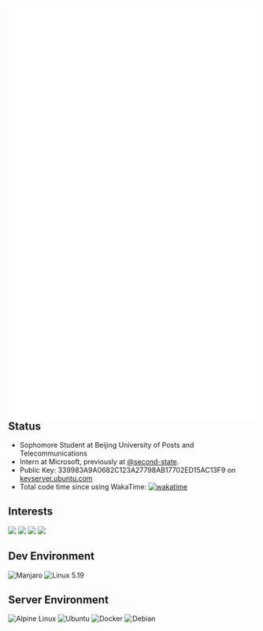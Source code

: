 <img align='left' src='github-metrics.svg'>

## Status

- Sophomore Student at Beijing University of Posts and Telecommunications
- Intern at Microsoft, previously at [@second-state](https://github.com/second-state).
- Public Key: 339983A9A0682C123A27798AB17702ED15AC13F9 on [keyserver.ubuntu.com](https://keyserver.ubuntu.com/pks/lookup?search=0x339983a9a0682c123a27798ab17702ed15ac13f9&fingerprint=on&op=index)
- Total code time since using WakaTime: [![wakatime](https://wakatime.com/badge/user/03bdf8cf-415d-486f-8326-1cb2a1c43d7d.svg)](https://wakatime.com/@03bdf8cf-415d-486f-8326-1cb2a1c43d7d)

## Interests

<img src="https://webassembly.org/favicon.ico" height="32px"> <img src="https://www.kernel.org/theme/images/logos/favicon.png" height="32px"> <img src="https://www.rust-lang.org/static/images/ferris.gif" height="32px"> <img src="https://ebpf.io/icons-ed4fe493d9e56a7432b914bd83d06e8a/favicon.ico" height="32px">

## Dev Environment

![Manjaro](https://img.shields.io/badge/-Manjaro-black?style=for-the-badge&logo=manjaro) ![Linux 5.19](https://img.shields.io/badge/-Linux%205.19-black?style=for-the-badge&logo=linux)

## Server Environment

![Alpine Linux](https://img.shields.io/badge/-Alpine%20Linux-black?style=for-the-badge&logo=alpinelinux) ![Ubuntu](https://img.shields.io/badge/-Ubuntu-black?style=for-the-badge&logo=ubuntu) ![Docker](https://img.shields.io/badge/-Docker-black?style=for-the-badge&logo=docker) ![Debian](https://img.shields.io/badge/-Debian-black?style=for-the-badge&logo=debian)
